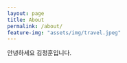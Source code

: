 ```yaml
---
layout: page
title: About
permalink: /about/
feature-img: "assets/img/travel.jpeg"
---
```


안녕하세요 김정훈입니다. 

